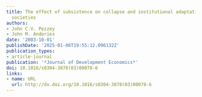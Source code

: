 ```yaml
---
title: The effect of subsistence on collapse and institutional adaptation in population–resource
  societies
authors:
- John C.V. Pezzey
- John M. Anderies
date: '2003-10-01'
publishDate: '2025-01-06T19:55:12.096132Z'
publication_types:
- article-journal
publication: '*Journal of Development Economics*'
doi: 10.1016/s0304-3878(03)00078-6
links:
- name: URL
  url: http://dx.doi.org/10.1016/s0304-3878(03)00078-6
---
```


